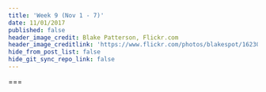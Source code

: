 ```yaml
---
title: 'Week 9 (Nov 1 - 7)'
date: 11/01/2017
published: false
header_image_credit: Blake Patterson, Flickr.com
header_image_creditlink: 'https://www.flickr.com/photos/blakespot/16230041026/'
hide_from_post_list: false
hide_git_sync_repo_link: false
---
```


<!--- Your module summary content goes below here -->

<!--- Your module summary content goes above here -->

===

<!--- Your weekly materials content goes below here -->
